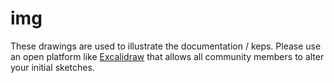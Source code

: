 # img

These drawings are used to illustrate the documentation / keps.
Please use an open platform like [Excalidraw](https://excalidraw.com/) that allows all community members to alter your initial sketches.
